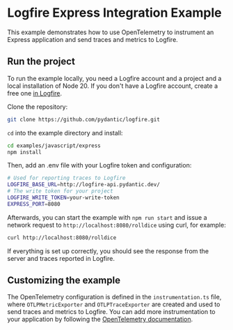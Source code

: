 # Logfire Express Integration Example

This example demonstrates how to use OpenTelemetry to instrument an Express application and send traces and metrics to Logfire.

## Run the project

To run the example locally, you need a Logfire account and a project and a local installation of Node 20. If you don't have a Logfire account, create a free one [in Logfire](https://logfire.pydantic.dev/).

Clone the repository:

```bash
git clone https://github.com/pydantic/logfire.git
```

`cd` into the example directory and install:

```bash
cd examples/javascript/express
npm install
```

Then, add an .env file with your Logfire token and configuration:

```bash
# Used for reporting traces to Logfire
LOGFIRE_BASE_URL=http://logfire-api.pydantic.dev/
# The write token for your project
LOGFIRE_WRITE_TOKEN=your-write-token
EXPRESS_PORT=8080
```

Afterwards, you can start the example with `npm run start` and issue a network request to `http://localhost:8080/rolldice` using curl, for example:

```bash
curl http://localhost:8080/rolldice
```

If everything is set up correctly, you should see the response from the server and traces reported in Logfire.

## Customizing the example

The OpenTelemetry configuration is defined in the `instrumentation.ts` file, where `OTLPMetricExporter` and `OTLPTraceExporter` are created and used to send traces and metrics to Logfire. You can add more instrumentation to your application by following the [OpenTelemetry documentation](https://opentelemetry.io/docs/languages/js/).
